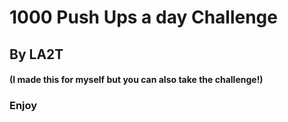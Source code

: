 # 1000 Push Ups a day Challenge
## By LA2T
#### (I made this for myself but you can also take the challenge!)
### Enjoy
